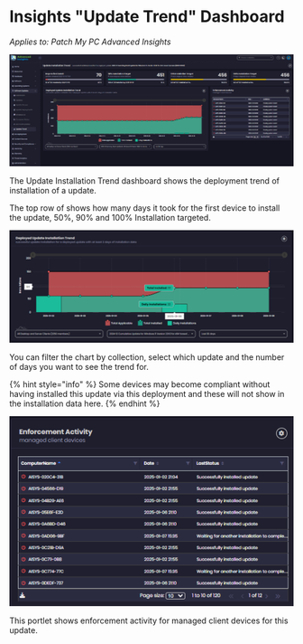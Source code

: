 # Insights "Update Trend" Dashboard

_Applies to: Patch My PC Advanced Insights_

![](/_images/image-(311).png "")

The Update Installation Trend dashboard shows the deployment trend of installation of a update.

The top row of shows how many days it took for the first device to install the update, 50%, 90% and 100% Installation targeted.

![](/_images/image-(312).png "")

You can filter the chart by collection, select which update and the number of days you want to see the trend for.



{% hint style="info" %}
Some devices may become compliant without having installed this update via this deployment and these will not show in the installation data here.
{% endhint %}

![](/_images/image-(313).png "")

This portlet shows enforcement activity for managed client devices for this update.
